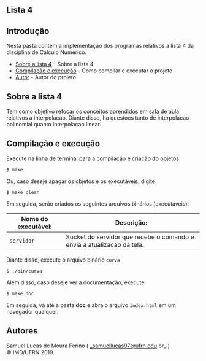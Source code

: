 ## Lista 4

## Introdução  

Nesta pasta contém a implementação dos programas relativos a lista 4 da disciplina de Calculo Numerico.


- [Sobre a lista 4](#sobre-a-lista-4) - Sobre a lista 4
- [Compilação e execução](#compilação-e-execução) - Como compilar e executar o projeto
- [Autor](#autor) - Autor do projeto.

## Sobre a lista 4  

Tem como objetivo refocar os conceitos aprendidos em sala de aula relativos a interpolacao. Diante disso, ha questoes tanto de interpolacao polinomial quanto interpolacao linear.  


## Compilação e execução  

Execute na linha de terminal para a compilação e criação do objetos

```
$ make
```  
Ou, caso deseje apagar os objetos e os executáveis, digite  

```
$ make clean
```  
Em seguida, serão criados os seguintes arquivos binários (executáveis):

| Nome do executável: | Descrição: | 
| ---------- | ------------- |
|`servidor` 	|Socket do servidor que recebe o comando e envia a atualizacao da tela.  
  
Diante disso, execute o arquivo binário `curva`  

```
$ ./bin/curva
```  
Além disso, caso deseje ver a documentação, execute  

```
$ make doc
```  
Em seguida, vá até a pasta **doc** e abra o arquivo `index.html` em um navegador qualquer.

## Autores  
Samuel Lucas de Moura Ferino ( _samuellucas97@ufrn.edu.br_ )     
:copyright: IMD/UFRN 2019. 
